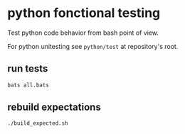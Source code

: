 # python fonctional testing

Test python code behavior from bash point of view.

For python unitesting see `python/test` at repository's root.

## run tests

~~~bash
bats all.bats
~~~


## rebuild expectations

~~~bash
./build_expected.sh
~~~
